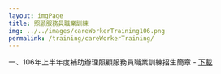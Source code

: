 ```yaml
---
layout: imgPage
title: 照顧服務員職業訓練
img: ../../images/careWorkerTraining106.png
permalink: /training/careWorkerTraining/
---
```


一、106年上半年度補助辦理照顧服務員職業訓練招生簡章 - [下載](/static_files/doc/106年度照顧服務員職前訓練招生簡章-慈雲慈善.docx)
